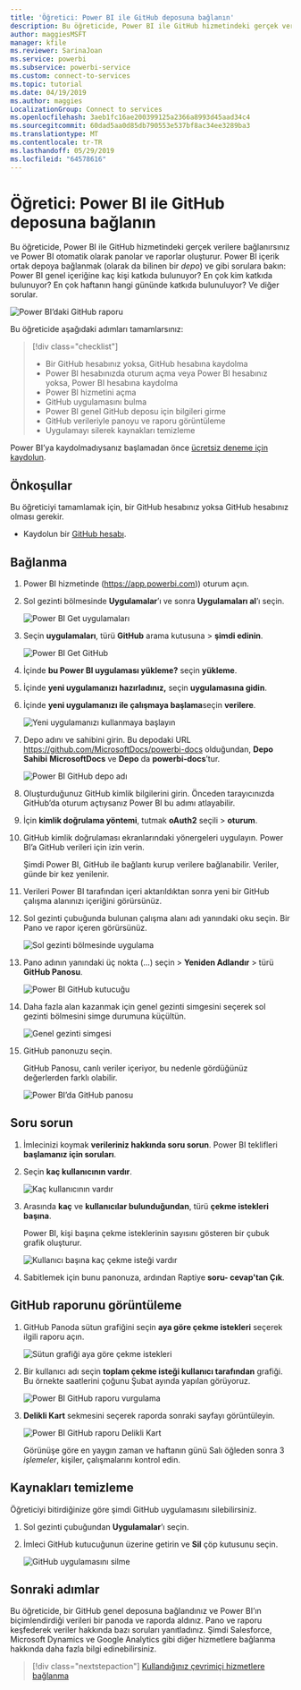 ```yaml
---
title: 'Öğretici: Power BI ile GitHub deposuna bağlanın'
description: Bu öğreticide, Power BI ile GitHub hizmetindeki gerçek verilere bağlanırsınız ve Power BI otomatik olarak panolar ve raporlar oluşturur.
author: maggiesMSFT
manager: kfile
ms.reviewer: SarinaJoan
ms.service: powerbi
ms.subservice: powerbi-service
ms.custom: connect-to-services
ms.topic: tutorial
ms.date: 04/19/2019
ms.author: maggies
LocalizationGroup: Connect to services
ms.openlocfilehash: 3aeb1fc16ae200399125a2366a8993d45aad34c4
ms.sourcegitcommit: 60dad5aa0d85db790553e537bf8ac34ee3289ba3
ms.translationtype: MT
ms.contentlocale: tr-TR
ms.lasthandoff: 05/29/2019
ms.locfileid: "64578616"
---
```

# <a name="tutorial-connect-to-a-github-repo-with-power-bi"></a>Öğretici: Power BI ile GitHub deposuna bağlanın
Bu öğreticide, Power BI ile GitHub hizmetindeki gerçek verilere bağlanırsınız ve Power BI otomatik olarak panolar ve raporlar oluşturur. Power BI içerik ortak depoya bağlanmak (olarak da bilinen bir *depo*) ve gibi sorulara bakın: Power BI genel içeriğine kaç kişi katkıda bulunuyor? En çok kim katkıda bulunuyor? En çok haftanın hangi gününde katkıda bulunuluyor? Ve diğer sorular. 

![Power BI’daki GitHub raporu](media/service-tutorial-connect-to-github/power-bi-github-app-tutorial-punch-card.png)

Bu öğreticide aşağıdaki adımları tamamlarsınız:

> [!div class="checklist"]
> * Bir GitHub hesabınız yoksa, GitHub hesabına kaydolma 
> * Power BI hesabınızda oturum açma veya Power BI hesabınız yoksa, Power BI hesabına kaydolma
> * Power BI hizmetini açma
> * GitHub uygulamasını bulma
> * Power BI genel GitHub deposu için bilgileri girme
> * GitHub verileriyle panoyu ve raporu görüntüleme
> * Uygulamayı silerek kaynakları temizleme

Power BI’ya kaydolmadıysanız başlamadan önce [ücretsiz deneme için kaydolun](https://app.powerbi.com/signupredirect?pbi_source=web).

## <a name="prerequisites"></a>Önkoşullar

Bu öğreticiyi tamamlamak için, bir GitHub hesabınız yoksa GitHub hesabınız olması gerekir. 

- Kaydolun bir [GitHub hesabı](https://docs.microsoft.com/contribute/get-started-setup-github).


## <a name="how-to-connect"></a>Bağlanma
1. Power BI hizmetinde (https://app.powerbi.com)) oturum açın. 
2. Sol gezinti bölmesinde **Uygulamalar**’ı ve sonra **Uygulamaları al**’ı seçin.
   
   ![Power BI Get uygulamaları](media/service-tutorial-connect-to-github/power-bi-github-app-tutorial.png) 

3. Seçin **uygulamaları**, türü **GitHub** arama kutusuna > **şimdi edinin**.
   
   ![Power BI Get GitHub](media/service-tutorial-connect-to-github/power-bi-github-app-tutorial-app-source.png) 

4. İçinde **bu Power BI uygulaması yükleme?** seçin **yükleme**.
5. İçinde **yeni uygulamanızı hazırladınız,** seçin **uygulamasına gidin**.
6. İçinde **yeni uygulamanızı ile çalışmaya başlama**seçin **verilere**.

    ![Yeni uygulamanızı kullanmaya başlayın](media/service-tutorial-connect-to-github/power-bi-github-app-tutorial-connect-data.png)

7. Depo adını ve sahibini girin. Bu depodaki URL https://github.com/MicrosoftDocs/powerbi-docs olduğundan, **Depo Sahibi** **MicrosoftDocs** ve **Depo** da **powerbi-docs**’tur. 
   
    ![Power BI GitHub depo adı](media/service-tutorial-connect-to-github/power-bi-github-app-tutorial-connect.png)

5. Oluşturduğunuz GitHub kimlik bilgilerini girin. Önceden tarayıcınızda GitHub’da oturum açtıysanız Power BI bu adımı atlayabilir. 

6. İçin **kimlik doğrulama yöntemi**, tutmak **oAuth2** seçili \> **oturum**.

7. GitHub kimlik doğrulaması ekranlarındaki yönergeleri uygulayın. Power BI’a GitHub verileri için izin verin.
   
   Şimdi Power BI, GitHub ile bağlantı kurup verilere bağlanabilir.  Veriler, günde bir kez yenilenir.

8. Verileri Power BI tarafından içeri aktarıldıktan sonra yeni bir GitHub çalışma alanınızı içeriğini görürsünüz. 
9. Sol gezinti çubuğunda bulunan çalışma alanı adı yanındaki oku seçin. Bir Pano ve rapor içeren görürsünüz. 

    ![Sol gezinti bölmesinde uygulama](media/service-tutorial-connect-to-github/power-bi-github-app-tutorial-left-nav-expanded.png)

10. Pano adının yanındaki üç nokta (...) seçin > **Yeniden Adlandır** > türü **GitHub Panosu**.
 
    ![Power BI GitHub kutucuğu](media/service-tutorial-connect-to-github/power-bi-github-app-tutorial-left-nav.png) 

8. Daha fazla alan kazanmak için genel gezinti simgesini seçerek sol gezinti bölmesini simge durumuna küçültün.

    ![Genel gezinti simgesi](media/service-tutorial-connect-to-github/power-bi-global-navigation-icon.png)

10. GitHub panonuzu seçin.
    
    GitHub Panosu, canlı veriler içeriyor, bu nedenle gördüğünüz değerlerden farklı olabilir.

    ![Power BI’da GitHub panosu](media/service-tutorial-connect-to-github/power-bi-github-app-tutorial-new-dashboard.png)

    

## <a name="ask-a-question"></a>Soru sorun

1. İmlecinizi koymak **verileriniz hakkında soru sorun**. Power BI teklifleri **başlamanız için soruları**. 

1. Seçin **kaç kullanıcının vardır**.
 
    ![Kaç kullanıcının vardır](media/service-tutorial-connect-to-github/power-bi-github-app-tutorial-qna-how-many-users.png)

13. Arasında **kaç** ve **kullanıcılar bulunduğundan**, türü **çekme istekleri başına**. 

     Power BI, kişi başına çekme isteklerinin sayısını gösteren bir çubuk grafik oluşturur.

    ![Kullanıcı başına kaç çekme isteği vardır](media/service-tutorial-connect-to-github/power-bi-github-app-tutorial-qna-how-many-prs.png)


13. Sabitlemek için bunu panonuza, ardından Raptiye **soru- cevap'tan Çık**.

## <a name="view-the-github-report"></a>GitHub raporunu görüntüleme 

1. GitHub Panoda sütun grafiğini seçin **aya göre çekme istekleri** seçerek ilgili raporu açın.

    ![Sütun grafiği aya göre çekme istekleri](media/service-tutorial-connect-to-github/power-bi-github-app-tutorial-column-chart.png)

2. Bir kullanıcı adı seçin **toplam çekme isteği kullanıcı tarafından** grafiği. Bu örnekte saatlerini çoğunu Şubat ayında yapılan görüyoruz.

    ![Power BI GitHub raporu vurgulama](media/service-tutorial-connect-to-github/power-bi-github-app-tutorial-cross-filter-total-prs.png)

3. **Delikli Kart** sekmesini seçerek raporda sonraki sayfayı görüntüleyin. 
 
    ![Power BI GitHub raporu Delikli Kart](media/service-tutorial-connect-to-github/power-bi-github-app-tutorial-tues-3pm.png)

    Görünüşe göre en yaygın zaman ve haftanın günü Salı öğleden sonra 3 *işlemeler*, kişiler, çalışmalarını kontrol edin.

## <a name="clean-up-resources"></a>Kaynakları temizleme

Öğreticiyi bitirdiğinize göre şimdi GitHub uygulamasını silebilirsiniz. 

1. Sol gezinti çubuğundan **Uygulamalar**’ı seçin.
2. İmleci GitHub kutucuğunun üzerine getirin ve **Sil** çöp kutusunu seçin.

    ![GitHub uygulamasını silme](media/service-tutorial-connect-to-github/power-bi-github-app-tutorial-delete.png)

## <a name="next-steps"></a>Sonraki adımlar

Bu öğreticide, bir GitHub genel deposuna bağlandınız ve Power BI’ın biçimlendirdiği verileri bir panoda ve raporda aldınız. Pano ve raporu keşfederek veriler hakkında bazı soruları yanıtladınız. Şimdi Salesforce, Microsoft Dynamics ve Google Analytics gibi diğer hizmetlere bağlanma hakkında daha fazla bilgi edinebilirsiniz. 
 
> [!div class="nextstepaction"]
> [Kullandığınız çevrimiçi hizmetlere bağlanma](service-connect-to-services.md)


